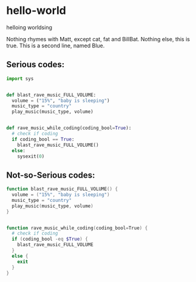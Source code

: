 # hello-world
helloing worldsing

Nothing rhymes with Matt, except cat, fat and BillBat.  Nothing else, this is true.
This is a second line, named Blue.

## Serious codes:
```python
import sys


def blast_rave_music_FULL_VOLUME:
  volume = ("15%", "baby is sleeping")
  music_type = "country"
  play_music(music_type, volume)


def rave_music_while_coding(coding_bool=True):
  # check if coding
  if coding_bool == True:
    blast_rave_music_FULL_VOLUME()
  else:
    sysexit(0)
```

## Not-so-Serious codes:
```powershell
function blast_rave_music_FULL_VOLUME() {
  volume = ("15%", "baby is sleeping")
  music_type = "country"
  play_music(music_type, volume)
}


function rave_music_while_coding(coding_bool=True) {
  # check if coding
  if (coding_bool -eq $True) {
    blast_rave_music_FULL_VOLUME
  }
  else {
    exit
  }
}
```
